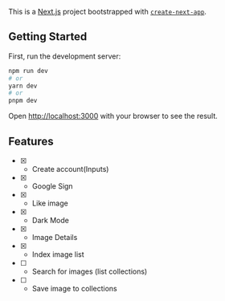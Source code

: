This is a [Next.js](https://nextjs.org/) project bootstrapped with [`create-next-app`](https://github.com/vercel/next.js/tree/canary/packages/create-next-app).

## Getting Started

First, run the development server:

```bash
npm run dev
# or
yarn dev
# or
pnpm dev
```

Open [http://localhost:3000](http://localhost:3000) with your browser to see the result.


## Features

- [x] - Create account(Inputs)
- [x] - Google Sign
- [x] - Like image
- [x] - Dark Mode
- [x] - Image Details
- [x] - Index image list
- [ ] - Search for images (list collections)
- [ ] - Save image to collections